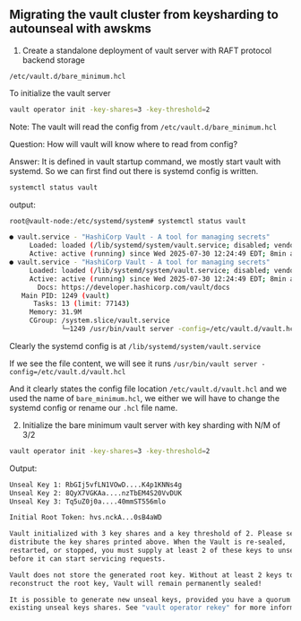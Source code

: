 ## Migrating the vault cluster from keysharding to autounseal with awskms

1. Create a standalone deployment of vault server with RAFT protocol backend storage

`/etc/vault.d/bare_minimum.hcl`

To initialize the vault server

```sh
vault operator init -key-shares=3 -key-threshold=2
```

Note: The vault will read the config from `/etc/vault.d/bare_minimum.hcl`

Question: How will vault will know where to read from config?

Answer: It is defined in vault startup command, we mostly start vault with systemd. So we can first find out there is systemd config is written.

```sh
systemctl status vault
```

output:

```sh
root@vault-node:/etc/systemd/system# systemctl status vault

● vault.service - "HashiCorp Vault - A tool for managing secrets"
     Loaded: loaded (/lib/systemd/system/vault.service; disabled; vendor preset: enabled)
     Active: active (running) since Wed 2025-07-30 12:24:49 EDT; 8min ago
● vault.service - "HashiCorp Vault - A tool for managing secrets"
     Loaded: loaded (/lib/systemd/system/vault.service; disabled; vendor preset: enabled)
     Active: active (running) since Wed 2025-07-30 12:24:49 EDT; 8min ago
       Docs: https://developer.hashicorp.com/vault/docs
   Main PID: 1249 (vault)
      Tasks: 13 (limit: 77143)
     Memory: 31.9M
     CGroup: /system.slice/vault.service
             └─1249 /usr/bin/vault server -config=/etc/vault.d/vault.hcl

```

Clearly the systemd config is at `/lib/systemd/system/vault.service`

If we see the file content, we will see it runs `/usr/bin/vault server -config=/etc/vault.d/vault.hcl`

And it clearly states the config file location `/etc/vault.d/vault.hcl` and we used the name of `bare_minimum.hcl`, we either we will have to change the systemd config or rename our `.hcl` file name.

2. Initialize the bare minimum vault server with key sharding with N/M of 3/2

```sh
vault operator init -key-shares=3 -key-threshold=2
```

Output:

```sh
Unseal Key 1: RbGIj5vfLN1VOwD....K4p1KNNs4g
Unseal Key 2: 8QyX7VGKAa....nzTbEM4S20VvDUK
Unseal Key 3: Tq5uZ0j0a....40mmST556mlo

Initial Root Token: hvs.nckA...0sB4aWD

Vault initialized with 3 key shares and a key threshold of 2. Please securely
distribute the key shares printed above. When the Vault is re-sealed,
restarted, or stopped, you must supply at least 2 of these keys to unseal it
before it can start servicing requests.

Vault does not store the generated root key. Without at least 2 keys to
reconstruct the root key, Vault will remain permanently sealed!

It is possible to generate new unseal keys, provided you have a quorum of
existing unseal keys shares. See "vault operator rekey" for more information.
```


